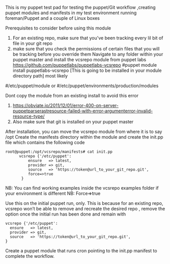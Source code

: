 This is my puppet test pad for testing the puppet/Git workflow ,creating puppet modules and manifests in my test environment running foreman/Puppet and a couple of Linux boxes

Prerequisites to consider before using this module
1.	For an existing repo, make sure that you've been tracking every lil bit of file in your git repo
2.	make sure that you check the permissions of certain files that you will be tracking before you override them
Navigate to any folder within your puppet master and install the vcsrepo module from puppet labs https://github.com/puppetlabs/puppetlabs-vcsrepo 
#puppet module install puppetlabs-vcsrepo [This is going to be installed in your module directory path] most likely

  #/etc/puppet/module or
  #/etc/puppet/environments/production/modules
  
Dont copy the module from an existing install to avoid this error 
1.	https://obviate.io/2011/12/01/error-400-on-server-puppetparserastresource-failed-with-error-argumenterror-invalid-resource-type/ 
2.	Also make sure that git is installed on your puppet master

After installation, you can move the vcsrepo module from where it is to say /opt
Create the manifests directory within the module and create the init.pp file which contains the following code 
```
root@puppet:/opt/vcsrepo/manifests# cat init.pp
      vcsrepo {'/etc/puppet':
          ensure   => latest,
          provider => git,
          source   => 'https://token@url_to_your_git_repo.git',
          force=>true
       }
```
NB: You can find working examples inside the vcsrepo examples folder if your environment is different
NB: Force=>true 

Use this on the initial puppet run, only. This is because for an existing repo, vcsrepo won’t be able to remove and recreate the desired repo , 
remove the option once the initial run has been done and remain with 

```
vcsrepo {'/etc/puppet':
  ensure   => latest,
  provider => git,
  source   => 'https://token@url_to_your_git_repo.git',
}

```
Create a puppet module that runs cron pointing to the init.pp manifest to complete the workflow. 






